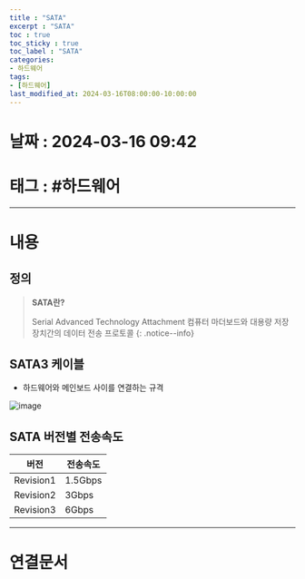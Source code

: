 ```yaml
---
title : "SATA"
excerpt : "SATA"
toc : true
toc_sticky : true
toc_label : "SATA"
categories:
- 하드웨어
tags:
- [하드웨어]
last_modified_at: 2024-03-16T08:00:00-10:00:00
---
```


# 날짜 : 2024-03-16 09:42

# 태그 : #하드웨어
---

# 내용

## 정의
> **SATA란?**
>
> Serial Advanced Technology Attachment
> 컴퓨터 마더보드와 대용량 저장장치간의 데이터 전송 프로토콜
{: .notice--info}

## SATA3 케이블
- 하드웨어와 메인보드 사이를 연결하는 규격
  
![image](../../assets/images/SATA3Cable.png)

## SATA 버전별 전송속도

| 버전        | 전송속도    |
| --------- | ------- |
| Revision1 | 1.5Gbps |
| Revision2 | 3Gbps   |
| Revision3 | 6Gbps   |

---

# 연결문서
